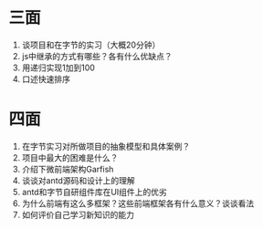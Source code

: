 # 三面

1. 谈项目和在字节的实习（大概20分钟）
2. js中继承的方式有哪些？各有什么优缺点？
3. 用递归实现1加到100
4. 口述快速排序


# 四面

1. 在字节实习对所做项目的抽象模型和具体案例？
2. 项目中最大的困难是什么？
3. 介绍下微前端架构Garfish
4. 谈谈对antd源码和设计上的理解
5. antd和字节自研组件库在UI组件上的优劣
6. 为什么前端有这么多框架？这些前端框架各有什么意义？谈谈看法
7. 如何评价自己学习新知识的能力

